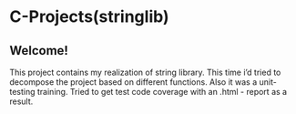 # C-Projects(stringlib)

## Welcome!

This project contains my realization of string library. This time i’d tried to decompose the project based on different functions. Also it was a unit-testing training. Tried to get test code coverage with an .html - report as a result.